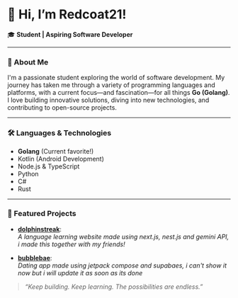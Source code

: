 # 👋 Hi, I’m Redcoat21!

🎓 **Student | Aspiring Software Developer**

---

### 🚀 About Me

I'm a passionate student exploring the world of software development. My journey has taken me through a variety of programming languages and platforms, with a current focus—and fascination—for all things **Go (Golang)**. I love building innovative solutions, diving into new technologies, and contributing to open-source projects.

---

### 🛠️ Languages & Technologies

- **Golang** (Current favorite!)
- Kotlin (Android Development)
- Node.js & TypeScript
- Python
- C#
- Rust

---

### 🌟 Featured Projects

- [**dolphinstreak**](https://github.com/Redcoat21/dolphin-streak):  
  _A language learning website made using next.js, nest.js and gemini API, i made this together with my friends!_

- [**bubblebae**](https://github.com/Redcoat21/bubblebae):  
  _Dating app made using jetpack compose and supabaes, i can't show it now but i will update it as soon as its done_

> _“Keep building. Keep learning. The possibilities are endless.”_
